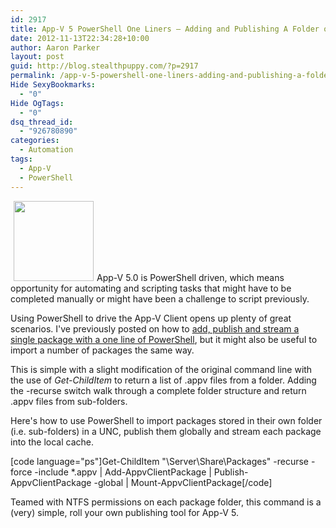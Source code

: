```yaml
---
id: 2917
title: App-V 5 PowerShell One Liners – Adding and Publishing A Folder of App-V Client Packages
date: 2012-11-13T22:34:28+10:00
author: Aaron Parker
layout: post
guid: http://blog.stealthpuppy.com/?p=2917
permalink: /app-v-5-powershell-one-liners-adding-and-publishing-a-folder-of-app-v-client-packages/
Hide SexyBookmarks:
  - "0"
Hide OgTags:
  - "0"
dsq_thread_id:
  - "926780890"
categories:
  - Automation
tags:
  - App-V
  - PowerShell
---
```

<img class="alignright size-full wp-image-2873" style="margin-left: 5px; margin-right: 5px;" title="AppV-PowerShell-Logo" src="{{site.baseurl}}/media/2012/10/AppV-PowerShell-Logo.png" alt="" width="128" height="128" />App-V 5.0 is PowerShell driven, which means opportunity for automating and scripting tasks that might have to be completed manually or might have been a challenge to script previously.

Using PowerShell to drive the App-V Client opens up plenty of great scenarios. I've previously posted on how to [add, publish and stream a single package with a one line of PowerShell]({{site.baseurl}}/virtualisation/app-v-5-powershell-one-liners-adding-and-publishing-app-v-client-packages/), but it might also be useful to import a number of packages the same way.

This is simple with a slight modification of the original command line with the use of _Get-ChildItem_ to return a list of .appv files from a folder. Adding the -recurse switch walk through a complete folder structure and return .appv files from sub-folders.

Here's how to use PowerShell to import packages stored in their own folder (i.e. sub-folders) in a UNC, publish them globally and stream each package into the local cache.

[code language="ps"]Get-ChildItem "\\Server\Share\Packages" -recurse -force -include *.appv | Add-AppvClientPackage | Publish-AppvClientPackage -global | Mount-AppvClientPackage[/code]

Teamed with NTFS permissions on each package folder, this command is a (very) simple, roll your own publishing tool for App-V 5.